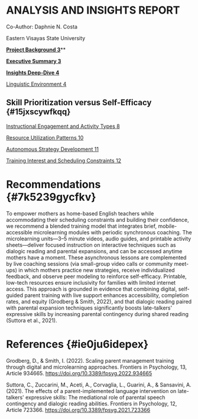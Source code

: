 ﻿---
categories:
  - Education
  - Language Teaching
  - Survey

tags:
  - Data Science
  - Data Analysis
  - Survey Analysis
  - Visualization
  - Insights
  - Education Analytics
  - Mother Empowerment
  - Home Teaching
  - English Language
---

# ANALYSIS AND INSIGHTS REPORT

Co-Author: Daphnie N. Costa

Eastern Visayas State University

[**Project Background 3**](#ahg4vbaugfix)\*\*

[**Executive Summary 3**](#kcwreo4i88eo)

[**Insights Deep-Dive 4**](#ms3iz33fof29)

[Linguistic Environment 4](#ddyk4xhyfv95)

## Skill Prioritization versus Self-Efficacy {#15jxscywfkqq}

[Instructional Engagement and Activity Types 8](#fel6t5j4vtrl)

[Resource Utilization Patterns 10](#sa8zpro848th)

[Autonomous Strategy Development 11](#is5zyu3sf0ys)

[Training Interest and Scheduling Constraints 12](#rv212shx2utz)

# Recommendations {#7k5239gycfkv}

To empower mothers as home-based English teachers while accommodating their scheduling constraints and building their confidence, we recommend a blended training model that integrates brief, mobile-accessible microlearning modules with periodic synchronous coaching. The microlearning units—3–5 minute videos, audio guides, and printable activity sheets—deliver focused instruction on interactive techniques such as dialogic reading and parental expansions, and can be accessed anytime mothers have a moment. These asynchronous lessons are complemented by live coaching sessions (via small-group video calls or community meet-ups) in which mothers practice new strategies, receive individualized feedback, and observe peer modeling to reinforce self-efficacy. Printable, low-tech resources ensure inclusivity for families with limited internet access. This approach is grounded in evidence that combining digital, self-guided parent training with live support enhances accessibility, completion rates, and equity (Grodberg & Smith, 2022), and that dialogic reading paired with parental expansion techniques significantly boosts late-talkers' expressive skills by increasing parental contingency during shared reading (Suttora et al., 2021).

#

# **References** {#ie0ju6idepex}

Grodberg, D., & Smith, I. (2022). Scaling parent management training through digital and microlearning approaches. Frontiers in Psychology, 13, Article 934665. <https://doi.org/10.3389/fpsyg.2022.934665>

Suttora, C., Zuccarini, M., Aceti, A., Corvaglia, L., Guarini, A., & Sansavini, A. (2021). The effects of a parent-implemented language intervention on late-talkers' expressive skills: The mediational role of parental speech contingency and dialogic reading abilities. Frontiers in Psychology, 12, Article 723366. <https://doi.org/10.3389/fpsyg.2021.723366>
